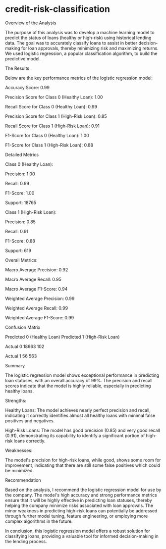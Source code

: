 # credit-risk-classification

Overview of the Analysis

The purpose of this analysis was to develop a machine learning model to predict the status of loans (healthy or high-risk) using historical lending data. The goal was to accurately classify loans to assist in better decision-making for loan approvals, thereby minimizing risk and maximizing returns. We used logistic regression, a popular classification algorithm, to build the predictive model.

The Results

Below are the key performance metrics of the logistic regression model:

Accuracy Score: 0.99

Precision Score for Class 0 (Healthy Loan): 1.00

Recall Score for Class 0 (Healthy Loan): 0.99

Precision Score for Class 1 (High-Risk Loan): 0.85

Recall Score for Class 1 (High-Risk Loan): 0.91

F1-Score for Class 0 (Healthy Loan): 1.00

F1-Score for Class 1 (High-Risk Loan): 0.88


Detailed Metrics

Class 0 (Healthy Loan):

Precision: 1.00

Recall: 0.99

F1-Score: 1.00

Support: 18765


Class 1 (High-Risk Loan):

Precision: 0.85

Recall: 0.91

F1-Score: 0.88

Support: 619


Overall Metrics:

Macro Average Precision: 0.92

Macro Average Recall: 0.95

Macro Average F1-Score: 0.94

Weighted Average Precision: 0.99

Weighted Average Recall: 0.99

Weighted Average F1-Score: 0.99


Confusion Matrix

Predicted 0 (Healthy Loan)	Predicted 1 (High-Risk Loan)

Actual 0	18663	102

Actual 1	56	563


Summary

The logistic regression model shows exceptional performance in predicting loan statuses, with an overall accuracy of 99%. The precision and recall scores indicate that the model is highly reliable, especially in predicting healthy loans.

Strengths:

Healthy Loans: The model achieves nearly perfect precision and recall, indicating it correctly identifies almost all healthy loans with minimal false positives and negatives.

High-Risk Loans: The model has good precision (0.85) and very good recall (0.91), demonstrating its capability to identify a significant portion of high-risk loans correctly.


Weaknesses:

The model's precision for high-risk loans, while good, shows some room for improvement, indicating that there are still some false positives which could be minimized.


Recommendation

Based on the analysis, I recommend the logistic regression model for use by the company. The model's high accuracy and strong performance metrics ensure that it will be highly effective in predicting loan statuses, thereby helping the company minimize risks associated with loan approvals. The minor weakness in predicting high-risk loans can potentially be addressed through further model tuning, feature engineering, or employing more complex algorithms in the future.

In conclusion, this logistic regression model offers a robust solution for classifying loans, providing a valuable tool for informed decision-making in the lending process.
